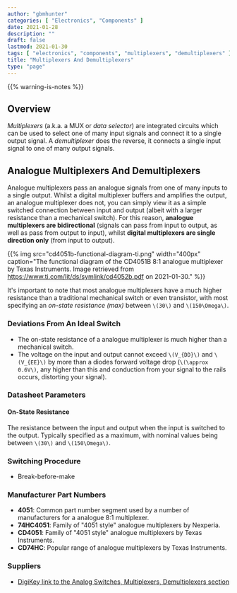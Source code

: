 ```yaml
---
author: "gbmhunter"
categories: [ "Electronics", "Components" ]
date: 2021-01-28
description: ""
draft: false
lastmod: 2021-01-30
tags: [ "electronics", "components", "multiplexers", "demultiplexers" ]
title: "Multiplexers And Demultiplexers"
type: "page"
---
```


{{% warning-is-notes %}}

## Overview

_Multiplexers_ (a.k.a. a MUX or _data selector_) are integrated circuits which can be used to select one of many input signals and connect it to a single output signal. A _demultiplexer_ does the reverse, it connects a single input signal to one of many output signals.

## Analogue Multiplexers And Demultiplexers

Analogue multiplexers pass an analogue signals from one of many inputs to a single output. Whilst a digital multiplexer buffers and amplifies the output, an analogue multiplexer does not, you can simply view it as a simple switched connection between input and output (albeit with a larger resistance than a mechanical switch). For this reason, **analogue multiplexers are bidirectional** (signals can pass from input to output, as well as pass from output to input), whilst **digital multiplexers are single direction only** (from input to output).

{{% img src="cd4051b-functional-diagram-ti.png" width="400px" caption="The functional diagram of the CD4051B 8:1 analogue multiplexer by Texas Instruments. Image retrieved from https://www.ti.com/lit/ds/symlink/cd4052b.pdf on 2021-01-30." %}}

It's important to note that most analogue multiplexers have a much higher resistance than a traditional mechanical switch or even transistor, with most specifying an _on-state resistance (max)_ between `\(30\)` and `\(150\Omega\)`.

### Deviations From An Ideal Switch

* The on-state resistance of a analogue multiplexer is much higher than a mechanical switch.
* The voltage on the input and output cannot exceed `\(V_{DD}\)` and `\(V_{EE}\)` by more than a diodes forward voltage drop (`\(\approx 0.6V\)`, any higher than this and conduction from your signal to the rails occurs, distorting your signal).

### Datasheet Parameters
 
#### On-State Resistance

The resistance between the input and output when the input is switched to the output. Typically specified as a maximum, with nominal values being between `\(30\)` and `\(150\Omega\)`.

### Switching Procedure

* Break-before-make

### Manufacturer Part Numbers

* **4051**: Common part number segment used by a number of manufacturers for a analogue 8:1 multiplexer.
* **74HC4051**: Family of "4051 style" analogue multiplexers by Nexperia.
* **CD4051**: Family of "4051 style" analogue multiplexers by Texas Instruments.
* **CD74HC**: Popular range of analogue multiplexers by Texas Instruments.

### Suppliers

* [DigiKey link to the Analog Switches, Multiplexers, Demultiplexers section](https://www.digikey.com/en/products/filter/integrated-circuits-ics/747)